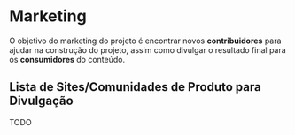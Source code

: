 # Marketing
O objetivo do marketing do projeto é encontrar novos **contribuidores** para ajudar na construção do projeto, assim como divulgar o resultado final para os **consumidores** do conteúdo.


## Lista de Sites/Comunidades de Produto para Divulgação
TODO


